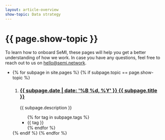 ```yaml
---
layout: article-overview
show-topic: Data strategy
---
```


<!-- THIS PAGE CONTAINS THE INDEX FOR THIS FOLDER -->

# {{ page.show-topic }}

To learn how to onboard SeMI, these pages will help you get a better understanding of how we work. In case you have any questions, feel free to reach out to us on hello@semi.network.

<ul class="article-overview">
    <li>
        {% for subpage in site.pages %}
            {% if subpage.topic == page.show-topic %}
                <ol>
                    <li><h3><a href="{{ subpage.url }}">{{ subpage.date | date: '%B %d, %Y' }} {{ subpage.title }}</a></h3>
                    <p>
                        {{ subpage.description }}
                    </p>
                    <ul class="tags">
            			{% for tag in subpage.tags %}
        					<li>{{ tag }}</li>
        				{% endfor %}
        			</ul>
                    </li>
                </ol>
            {% endif %}
        {% endfor %}
    </li>
</ul>